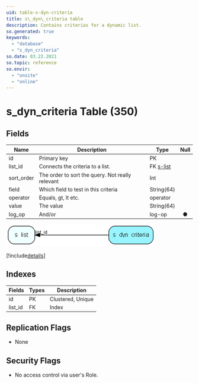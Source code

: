 ```yaml
---
uid: table-s-dyn-criteria
title: s\_dyn\_criteria table
description: Contains criterias for a dynamic list.
so.generated: true
keywords:
  - "database"
  - "s_dyn_criteria"
so.date: 03.22.2021
so.topic: reference
so.envir:
  - "onsite"
  - "online"
---
```


# s\_dyn\_criteria Table (350)

## Fields

| Name | Description | Type | Null |
|------|-------------|------|:----:|
|id|Primary key|PK| |
|list\_id|Connects the criteria to a list.|FK [s-list](s-list.md)| |
|sort\_order|The order to sort the query. Not really relevant|Int| |
|field|Which field to test in this criteria|String(64)| |
|operator|Equals, gt, lt etc.|operator| |
|value|The value|String(64)| |
|log\_op|And/or|log-op|&#x25CF;|


![s_dyn_criteria table relationship diagram](./media/s_dyn_criteria.png)

[!include[details](./includes/s-dyn-criteria.md)]

## Indexes

| Fields | Types | Description |
|--------|-------|-------------|
|id |PK |Clustered, Unique |
|list\_id |FK |Index |

## Replication Flags

* None

## Security Flags

* No access control via user's Role.

